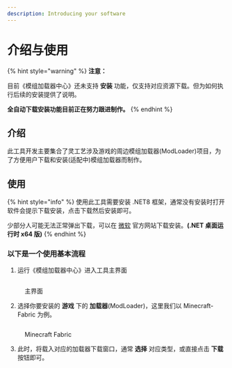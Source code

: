 ```yaml
---
description: Introducing your software
---
```


# 介绍与使用

{% hint style="warning" %}
**注意：**

目前《模组加载器中心》还未支持 **安装** 功能，仅支持对应资源下载。但为如何执行后续的安装提供了说明。

**全自动下载安装功能目前正在努力跟进制作。**
{% endhint %}

## 介绍

此工具开发主要集合了灵工艺涉及游戏的周边模组加载器(ModLoader)项目，为了方便用户下载和安装(适配中)模组加载器而制作。

## 使用

{% hint style="info" %}
使用此工具需要安装 .NET8 框架，通常没有安装时打开软件会提示下载安装，点击下载然后安装即可。

少部分人可能无法正常弹出下载，可以在 [微软](https://dotnet.microsoft.com/zh-cn/download/dotnet/8.0) 官方网站下载安装。**(.NET 桌面运行时 x64 版)**
{% endhint %}

### 以下是一个使用基本流程

1. 运行《模组加载器中心》进入工具主界面

<figure><img src="broken-reference" alt=""><figcaption><p>主界面</p></figcaption></figure>

2. 选择你要安装的 **游戏** 下的 **加载器**(ModLoader)，这里我们以 Minecraft-Fabric 为例。

<figure><img src="broken-reference" alt=""><figcaption><p>Minecraft Fabric</p></figcaption></figure>

3. 此时，将载入对应的加载器下载窗口，通常 **选择** 对应类型，或直接点击 **下载** 按钮即可。
